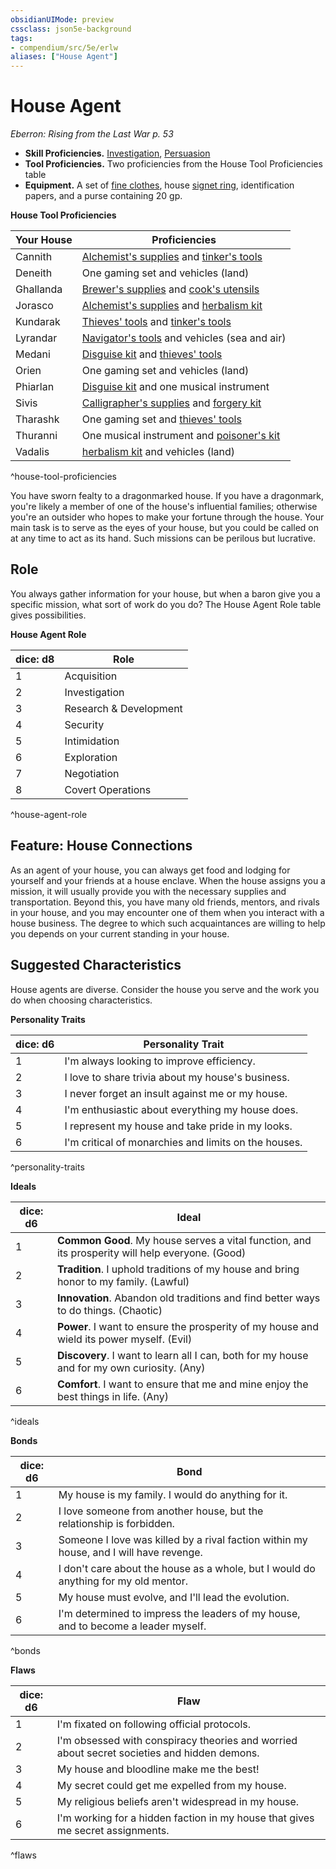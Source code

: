```yaml
---
obsidianUIMode: preview
cssclass: json5e-background
tags:
- compendium/src/5e/erlw
aliases: ["House Agent"]
---
```

# House Agent
*Eberron: Rising from the Last War p. 53*  

- **Skill Proficiencies.** [Investigation](../../Rules%20&%20Options/5e%20Rules/skills.md##Investigation), [Persuasion](../../Rules%20&%20Options/5e%20Rules/skills.md##Persuasion)  
- **Tool Proficiencies.** Two proficiencies from the House Tool Proficiencies table  
- **Equipment.** A set of [fine clothes](fine-clothes.md#), house [signet ring](signet-ring.md#), identification papers, and a purse containing 20 gp.  

**House Tool Proficiencies**

| Your House | Proficiencies |
|------------|---------------|
| Cannith | [Alchemist's supplies](alchemists-supplies.md#) and [tinker's tools](tinkers-tools.md#) |
| Deneith | One gaming set and vehicles (land) |
| Ghallanda | [Brewer's supplies](brewers-supplies.md#) and [cook's utensils](cooks-utensils.md#) |
| Jorasco | [Alchemist's supplies](alchemists-supplies.md#.md#) and [herbalism kit](herbalism-kit.md#) |
| Kundarak | [Thieves' tools](thieves-tools.md#) and [tinker's tools](tinkers-tools.md#.md#) |
| Lyrandar | [Navigator's tools](navigators-tools.md#) and vehicles (sea and air) |
| Medani | [Disguise kit](disguise-kit.md#) and [thieves' tools](thieves-tools.md#.md#) |
| Orien | One gaming set and vehicles (land) |
| Phiarlan | [Disguise kit](disguise-kit.md#.md#) and one musical instrument |
| Sivis | [Calligrapher's supplies](calligraphers-supplies.md#) and [forgery kit](forgery-kit.md#) |
| Tharashk | One gaming set and [thieves' tools](thieves-tools.md#.md#.md#) |
| Thuranni | One musical instrument and [poisoner's kit](poisoners-kit.md#) |
| Vadalis | [herbalism kit](herbalism-kit.md#.md#) and vehicles (land) |
^house-tool-proficiencies

You have sworn fealty to a dragonmarked house. If you have a dragonmark, you're likely a member of one of the house's influential families; otherwise you're an outsider who hopes to make your fortune through the house. Your main task is to serve as the eyes of your house, but you could be called on at any time to act as its hand. Such missions can be perilous but lucrative.

## Role

You always gather information for your house, but when a baron give you a specific mission, what sort of work do you do? The House Agent Role table gives possibilities.

**House Agent Role**

| dice: d8 | Role |
|----------|------|
| 1 | Acquisition |
| 2 | Investigation |
| 3 | Research & Development |
| 4 | Security |
| 5 | Intimidation |
| 6 | Exploration |
| 7 | Negotiation |
| 8 | Covert Operations |
^house-agent-role

## Feature: House Connections

As an agent of your house, you can always get food and lodging for yourself and your friends at a house enclave. When the house assigns you a mission, it will usually provide you with the necessary supplies and transportation. Beyond this, you have many old friends, mentors, and rivals in your house, and you may encounter one of them when you interact with a house business. The degree to which such acquaintances are willing to help you depends on your current standing in your house.

## Suggested Characteristics

House agents are diverse. Consider the house you serve and the work you do when choosing characteristics.

**Personality Traits**

| dice: d6 | Personality Trait |
|----------|-------------------|
| 1 | I'm always looking to improve efficiency. |
| 2 | I love to share trivia about my house's business. |
| 3 | I never forget an insult against me or my house. |
| 4 | I'm enthusiastic about everything my house does. |
| 5 | I represent my house and take pride in my looks. |
| 6 | I'm critical of monarchies and limits on the houses. |
^personality-traits

**Ideals**

| dice: d6 | Ideal |
|----------|-------|
| 1 | **Common Good**. My house serves a vital function, and its prosperity will help everyone. (Good) |
| 2 | **Tradition**. I uphold traditions of my house and bring honor to my family. (Lawful) |
| 3 | **Innovation**. Abandon old traditions and find better ways to do things. (Chaotic) |
| 4 | **Power**. I want to ensure the prosperity of my house and wield its power myself. (Evil) |
| 5 | **Discovery**. I want to learn all I can, both for my house and for my own curiosity. (Any) |
| 6 | **Comfort**. I want to ensure that me and mine enjoy the best things in life. (Any) |
^ideals

**Bonds**

| dice: d6 | Bond |
|----------|------|
| 1 | My house is my family. I would do anything for it. |
| 2 | I love someone from another house, but the relationship is forbidden. |
| 3 | Someone I love was killed by a rival faction within my house, and I will have revenge. |
| 4 | I don't care about the house as a whole, but I would do anything for my old mentor. |
| 5 | My house must evolve, and I'll lead the evolution. |
| 6 | I'm determined to impress the leaders of my house, and to become a leader myself. |
^bonds

**Flaws**

| dice: d6 | Flaw |
|----------|------|
| 1 | I'm fixated on following official protocols. |
| 2 | I'm obsessed with conspiracy theories and worried about secret societies and hidden demons. |
| 3 | My house and bloodline make me the best! |
| 4 | My secret could get me expelled from my house. |
| 5 | My religious beliefs aren't widespread in my house. |
| 6 | I'm working for a hidden faction in my house that gives me secret assignments. |
^flaws